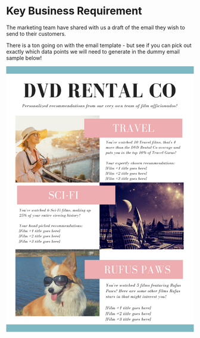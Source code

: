 # Key Business Requirement

The marketing team have shared with us a draft of the email they wish to send to their customers.

There is a ton going on with the email template - but see if you can pick out exactly which data points we will need to generate in the dummy email sample below!

![Alt Text](images/marketing_emails_campaign_template.png)

